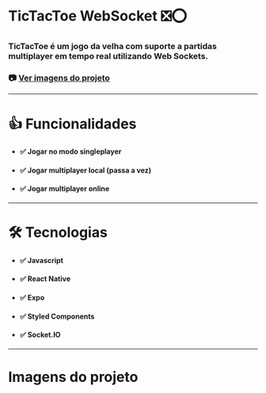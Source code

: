# TicTacToe WebSocket ❎⭕
### TicTacToe é um jogo da velha com suporte a partidas multiplayer em tempo real utilizando Web Sockets.

### 📷 [Ver imagens do projeto](#imagens-do-projeto)
---------------------
# 👍 Funcionalidades
* #### ✅ Jogar no modo singleplayer
* #### ✅ Jogar multiplayer local (passa a vez)
* #### ✅ Jogar multiplayer online 
---------------------
# 🛠️ Tecnologias
* #### ✅ Javascript
* #### ✅ React Native
* #### ✅ Expo
* #### ✅ Styled Components
* #### ✅ Socket.IO 
---------------------
# Imagens do projeto
